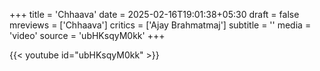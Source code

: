 +++
title = 'Chhaava'
date = 2025-02-16T19:01:38+05:30
draft = false
mreviews = ['Chhaava']
critics = ['Ajay Brahmatmaj']
subtitle = ''
media = 'video'
source = 'ubHKsqyM0kk'
+++

{{< youtube id="ubHKsqyM0kk" >}}
